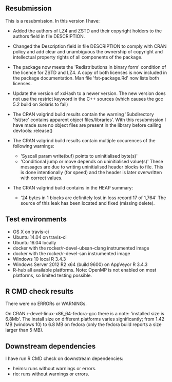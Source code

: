 
## Resubmission

This is a resubmission. In this version I have:

* Added the authors of LZ4 and ZSTD and their copyright holders to the authors field in file DESCRIPTION.

* Changed the Description field in file DESCRIPTION to comply with CRAN policy and add clear and unambiguous
the ownership of copyright and intellectual property rights of all components of the package.

* The package now meets the 'Redistributions in binary form' condition of the licence for ZSTD and LZ4. A copy
of both licenses is now included in the package documentation. Man file 'fst-package.Rd' now lists both licenses.

* Update the version of xxHash to a newer version. The new version does not use the restrict keyword in the
C++ sources (which causes the  gcc 5.2 build on Solaris to fail)

* The CRAN valgrind build results contain the warning 'Subdirectory 'fst/src' contains apparent object files/libraries'. With this resubmission I have made sure no object files are present in the library before calling devtools::release()

* The CRAN valgrind build results contain multiple occurences of the following warnings:
    - 'Syscall param write(buf) points to uninitialised byte(s)'
    - 'Conditional jump or move depends on uninitialised value(s)'
  These messages are due to writing uninitialised header blocks to file. This is done intentionally (for speed) and the header is later overwritten with correct values.
    
* The CRAN valgrind build contains in the HEAP summary:
    - '24 bytes in 1 blocks are definitely lost in loss record 17 of 1,764'
    The source of this leak has been located and fixed (missing delete).

## Test environments

* OS X on travis-ci
* Ubuntu 14.04 on travis-ci
* Ubuntu 16.04 locally
* docker with the rocker/r-devel-ubsan-clang instrumented image
* docker with the rocker/r-devel-san instrumented image
* Windows 10 local R 3.4.3
* Windows Server 2012 R2 x64 (build 9600) on AppVeyor R 3.4.3
* R-hub all available platforms. Note: OpenMP is not enabled on most platforms, so limited testing possible.

## R CMD check results

There were no ERRORs or WARNINGs.

On CRAN r-devel-linux-x86_64-fedora-gcc there is a note:
   'installed size is 6.8Mb'.
The install size on different platforms varies significantly; from 1.42 MB (windows 10) to 6.8 MB on fedora (only the fedora build reports a size larger than 5 MB).

## Downstream dependencies

I have run R CMD check on downstream dependencies:

* heims: runs without warnings or errors.
* rio: runs without warnings or errors.
